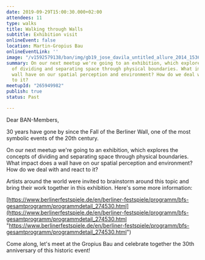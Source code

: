 ```yaml
---
date: 2019-09-29T15:00:30.000+02:00
attendees: 11
type: walks
title: Walking through Walls
subtitle: Exhibition visit
onlineEvent: false
location: Martin-Gropius Bau
onlineEventLink: ''
image: "/v1592579138/ban/img/gb19_jose_davila_untitled_allure_2014_1536w_crkrs7.jpg"
summary: On our next meetup we're going to an exhibition, which explores the concepts
  of dividing and separating space through physical boundaries. What impact does a
  wall have on our spatial perception and environment? How do we deal with and react
  to it?
meetupId: "265949982"
publish: true
status: Past

---
```

Dear BAN-Members,

30 years have gone by since the Fall of the Berliner Wall, one of the most symbolic events of the 20th century.

On our next meetup we're going to an exhibition, which explores the concepts of dividing and separating space through physical boundaries. What impact does a wall have on our spatial perception and environment? How do we deal with and react to it?

Artists around the world were invited to brainstorm around this topic and bring their work together in this exhibition. Here's some more information:

[https://www.berlinerfestspiele.de/en/berliner-festspiele/programm/bfs-gesamtprogramm/programmdetail_274530.html](https://www.berlinerfestspiele.de/en/berliner-festspiele/programm/bfs-gesamtprogramm/programmdetail_274530.html "https://www.berlinerfestspiele.de/en/berliner-festspiele/programm/bfs-gesamtprogramm/programmdetail_274530.html")

Come along, let's meet at the Gropius Bau and celebrate together the 30th anniversary of this historic event!